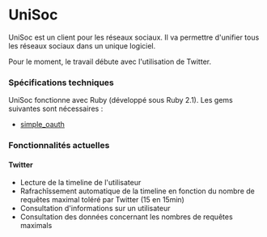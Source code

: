 # UniSoc

UniSoc est un client pour les réseaux sociaux. Il va permettre d'unifier tous les réseaux sociaux dans un unique logiciel.

Pour le moment, le travail débute avec l'utilisation de Twitter.

### Spécifications techniques

UniSoc fonctionne avec Ruby (développé sous Ruby 2.1).
Les gems suivantes sont nécessaires :
- [simple_oauth](https://github.com/laserlemon/simple_oauth)


### Fonctionnalités actuelles

#### Twitter

- Lecture de la timeline de l'utilisateur
- Rafrachîssement automatique de la timeline en fonction du nombre de requêtes maximal toléré par Twitter (15 en 15min)
- Consultation d'informations sur un utilisateur
- Consultation des données concernant les nombres de requêtes maximals
